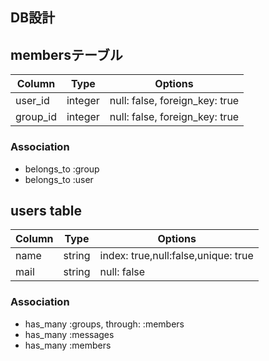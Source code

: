 ## DB設計

## membersテーブル

|Column|Type|Options|
|------|----|-------|
|user_id|integer|null: false, foreign_key: true|
|group_id|integer|null: false, foreign_key: true|

### Association
- belongs_to :group
- belongs_to :user

## users table

|Column|Type|Options|
|------|----|-------|
|name|string|index: true,null:false,unique: true|
|mail|string|null: false|

### Association
- has_many :groups, through: :members
- has_many :messages
- has_many :members
